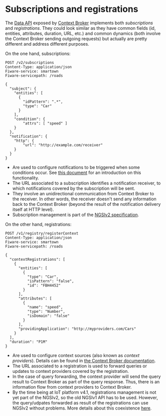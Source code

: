 # Subscriptions and registrations

The [Data API](../data_api.md) exposed by [Context Broker](../context_broker.md) implements both *subscriptions*
and *registrations*. They could look similar as they have common fields (id, entities, attributes, duration, URL,
etc.) and common dynamics (both involve the Context Broker sending outgoing requests) but actually are 
pretty different and address different purposes.

On the one hand, subscriptions:

    POST /v2/subscriptions
    Content-Type: application/json
    Fiware-service: smartown
    Fiware-servicepath: /roads

    {
      "subject": {
        "entities": [
          {
            "idPattern": ".*",
            "type": "Car"
          }
        ],
        "condition": {
            "attrs": [ "speed" ]
        }
      },
      "notification": {
        "http": {
            "url": "http://example.com/receiver"
        }
      }
    }


- Are used to configure notifications to be triggered when some conditions occur. See 
  [this document](how_notifications_work.md) for an introduction on this functionality.
- The URL associated to a subscription identifies a notification receiver, to which notifications covered
  by the subscription will be sent.
- They involve an unidirectional communication from Context Broker to the receiver. In other words,
  the receiver doesn't send any information back to the Context Broker (beyond the result of the notification
  delivery itself at HTTP level).
- Subscription management is part of the 
  [NGSIv2 specification](http://telefonicaid.github.io/fiware-orion/api/v2/stable/).

On the other hand, registrations:

    POST /v1/registry/registerContext
    Content-Type: application/json
    Fiware-service: smartown
    Fiware-servicepath: /roads

    {
      "contextRegistrations": [
        {
          "entities": [
            {
              "type": "Car",
              "isPattern": "false",
              "id": "FBH4452"
            }
          ],
          "attributes": [
            {
              "name": "speed",
              "type": "Number",
              "isDomain": "false"
            }
          ],
          "providingApplication": "http://myproviders.com/Cars"
        }
      ],
      "duration": "P1M"
    }

- Are used to configure context sources (also known as *context providers*). Details can be found in 
  [the Context Broker documentation](http://fiware-orion.readthedocs.io/en/master/user/context_providers/index.html).
- The URL associated to a registration is used to forward queries or updates to context providers covered by the 
  registration.
- In the case of query forwarding, the context provider will send the query result to Context Broker
  as part of the query response. Thus, there is an information flow from context providers to Context Broker.
- By the time being at IoT platform v4.1, registrations management is not yet part of the NGSIv2, so the old 
  NGSIv1 API has to be used. However, the query/udpates forwarded as result of the registrations can use 
  NGSIv2 without problems. More details about this coexistence [here](http://fiware-orion.readthedocs.io/en/master/user/v1_v2_coexistence/index.html#ngsiv2-query-update-forwarding-to-context-providers).
 
